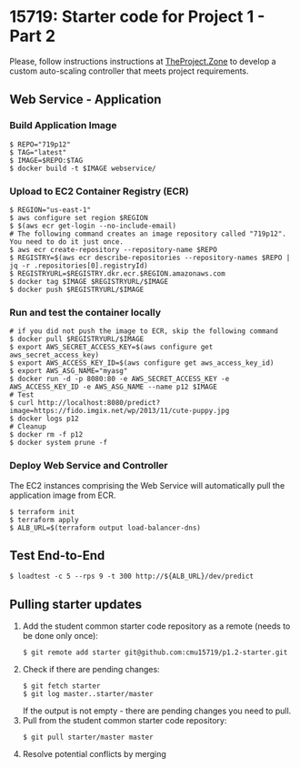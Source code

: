# 15719: Starter code for Project 1 - Part 2

Please, follow instructions instructions at [TheProject.Zone](https://theproject.zone/s19-advcc/autoscaling-controller) to develop a custom auto-scaling controller that meets project requirements.

## Web Service - Application
### Build Application Image
```
$ REPO="719p12"
$ TAG="latest"
$ IMAGE=$REPO:$TAG
$ docker build -t $IMAGE webservice/
```

### Upload to EC2 Container Registry (ECR)
```
$ REGION="us-east-1"
$ aws configure set region $REGION
$ $(aws ecr get-login --no-include-email)
# The following command creates an image repository called "719p12". You need to do it just once.
$ aws ecr create-repository --repository-name $REPO
$ REGISTRY=$(aws ecr describe-repositories --repository-names $REPO | jq -r .repositories[0].registryId)
$ REGISTRYURL=$REGISTRY.dkr.ecr.$REGION.amazonaws.com
$ docker tag $IMAGE $REGISTRYURL/$IMAGE
$ docker push $REGISTRYURL/$IMAGE
```

### Run and test the container locally
```
# if you did not push the image to ECR, skip the following command
$ docker pull $REGISTRYURL/$IMAGE
$ export AWS_SECRET_ACCESS_KEY=$(aws configure get aws_secret_access_key)
$ export AWS_ACCESS_KEY_ID=$(aws configure get aws_access_key_id)
$ export AWS_ASG_NAME="myasg"
$ docker run -d -p 8080:80 -e AWS_SECRET_ACCESS_KEY -e AWS_ACCESS_KEY_ID -e AWS_ASG_NAME --name p12 $IMAGE
# Test
$ curl http://localhost:8080/predict?image=https://fido.imgix.net/wp/2013/11/cute-puppy.jpg
$ docker logs p12
# Cleanup
$ docker rm -f p12
$ docker system prune -f
```
### Deploy Web Service and Controller
The EC2 instances comprising the Web Service will automatically pull the application image from ECR.
```
$ terraform init
$ terraform apply
$ ALB_URL=$(terraform output load-balancer-dns)
```
## Test End-to-End
```
$ loadtest -c 5 --rps 9 -t 300 http://${ALB_URL}/dev/predict
```
## Pulling starter updates
1. Add the student common starter code repository as a remote (needs to be done only once):
    ```
    $ git remote add starter git@github.com:cmu15719/p1.2-starter.git
    ```
1. Check if there are pending changes:
    ```
    $ git fetch starter
    $ git log master..starter/master
    ```
    If the output is not empty - there are pending changes you need to pull.
1. Pull from the student common starter code repository:
    ```
    $ git pull starter/master master
    ```
1. Resolve potential conflicts by merging

